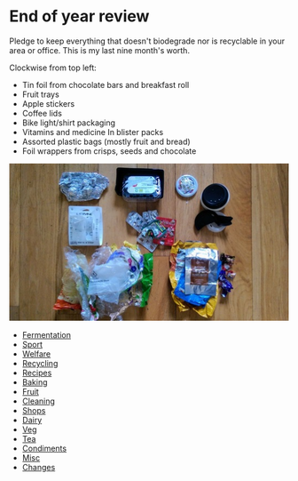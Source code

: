# End of year review
Pledge to keep everything that doesn't biodegrade nor is recyclable in your
area or office. This is my last nine month's worth.

Clockwise from top left:

- Tin foil from chocolate bars and breakfast roll
- Fruit trays
- Apple stickers
- Coffee lids
- Bike light/shirt packaging
- Vitamins and medicine In blister packs
- Assorted plastic bags (mostly fruit and bread)
- Foil wrappers from crisps, seeds and chocolate

![](images/zero-waste-review-2016-2.jpg)

- [Fermentation](fermentation.md)
- [Sport](sport.md)
- [Welfare](welfare.md)
- [Recycling](recycling.md)
- [Recipes](recipes.md)
- [Baking](baking.md)
- [Fruit](fruit.md)
- [Cleaning](cleaning.md)
- [Shops](shops.md)
- [Dairy](dairy.md)
- [Veg](veg.md)
- [Tea](tea.md)
- [Condiments](condiments.md)
- [Misc](misc.md)
- [Changes](changes.md)
